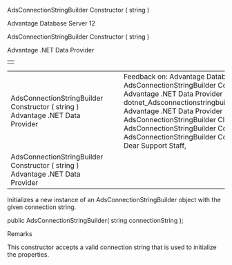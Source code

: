 AdsConnectionStringBuilder Constructor ( string )




Advantage Database Server 12  

AdsConnectionStringBuilder Constructor ( string )

Advantage .NET Data Provider

|  |
| --- |
|  |

|  |  |  |  |  |
| --- | --- | --- | --- | --- |
| AdsConnectionStringBuilder Constructor ( string )  Advantage .NET Data Provider |  |  | Feedback on: Advantage Database Server 12 - AdsConnectionStringBuilder Constructor ( string ) Advantage .NET Data Provider dotnet\_Adsconnectionstringbuilder\_constructor\_string\_ Advantage .NET Data Provider > AdsConnectionStringBuilder Class > AdsConnectionStringBuilder Constructors > AdsConnectionStringBuilder Constructor ( string ) / Dear Support Staff, |  |
| AdsConnectionStringBuilder Constructor ( string )  Advantage .NET Data Provider |  |  |  |  |

Initializes a new instance of an AdsConnectionStringBuilder object with the given connection string.

public AdsConnectionStringBuilder( string connectionString );

Remarks

This constructor accepts a valid connection string that is used to initialize the properties.